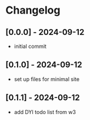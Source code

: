 # Changelog

## [0.0.0] - 2024-09-12
- initial commit

## [0.1.0] - 2024-09-12
- set up files for minimal site

## [0.1.1] - 2024-09-12
- add DYI todo list from w3